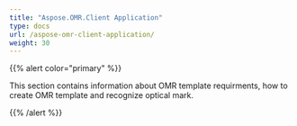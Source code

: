 ```yaml
---
title: "Aspose.OMR.Client Application"
type: docs
url: /aspose-omr-client-application/
weight: 30
---
```


{{% alert color="primary" %}} 

This section contains information about OMR template requirments, how to create OMR template and recognize optical mark.

{{% /alert %}} 
